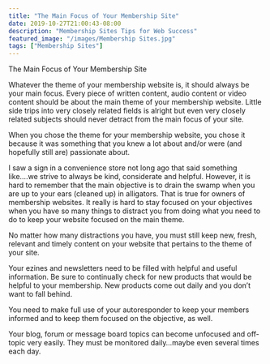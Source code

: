 ```yaml
---
title: "The Main Focus of Your Membership Site"
date: 2019-10-27T21:00:43-08:00
description: "Membership Sites Tips for Web Success"
featured_image: "/images/Membership Sites.jpg"
tags: ["Membership Sites"]
---
```


The Main Focus of Your Membership Site

Whatever the theme of your membership website is, it should always be your main focus. Every piece of written content, audio content or video content should be about the main theme of your membership website. Little side trips into very closely related fields is alright but even very closely related subjects should never detract from the main focus of your site. 

When you chose the theme for your membership website, you chose it because it was something that you knew a lot about and/or were (and hopefully still are) passionate about. 

I saw a sign in a convenience store not long ago that said something like….we strive to always be kind, considerate and helpful. However, it is hard to remember that the main objective is to drain the swamp when you are up to your ears (cleaned up) in alligators. That is true for owners of membership websites. It really is hard to stay focused on your objectives when you have so many things to distract you from doing what you need to do to keep your website focused on the main theme.

No matter how many distractions you have, you must still keep new, fresh, relevant and timely content on your website that pertains to the theme of your site. 

Your ezines and newsletters need to be filled with helpful and useful information. Be sure to continually check for new products that would be helpful to your membership. New products come out daily and you don’t want to fall behind.  

You need to make full use of your autoresponder to keep your members informed and to keep them focused on the objective, as well. 

Your blog, forum or message board topics can become unfocused and off-topic very easily. They must be monitored daily…maybe even several times each day. 



